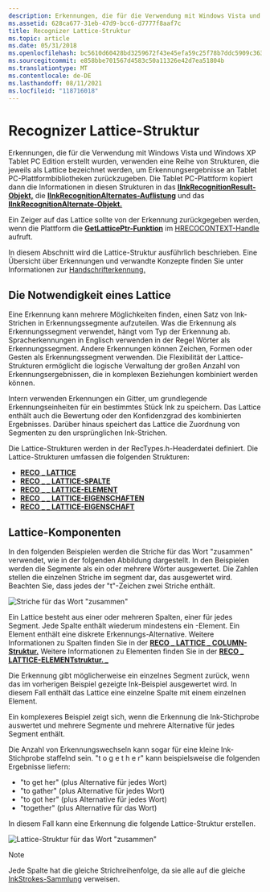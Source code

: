 ```yaml
---
description: Erkennungen, die für die Verwendung mit Windows Vista und Windows XP Tablet PC Edition erstellt wurden, verwenden eine Reihe von Strukturen, die jeweils als Lattice bezeichnet werden, um Erkennungsergebnisse an Tablet PC-Plattformbibliotheken zurückzugeben.
ms.assetid: 628ca677-31eb-47d9-bcc6-d7777f8aaf7c
title: Recognizer Lattice-Struktur
ms.topic: article
ms.date: 05/31/2018
ms.openlocfilehash: bc5610d60428bd3259672f43e45efa59c25f78b7ddc5909c363610eaf08520e1
ms.sourcegitcommit: e858bbe701567d4583c50a11326e42d7ea51804b
ms.translationtype: MT
ms.contentlocale: de-DE
ms.lasthandoff: 08/11/2021
ms.locfileid: "118716018"
---
```

# <a name="recognizer-lattice-structure"></a>Recognizer Lattice-Struktur

Erkennungen, die für die Verwendung mit Windows Vista und Windows XP Tablet PC Edition erstellt wurden, verwenden eine Reihe von Strukturen, die jeweils als Lattice bezeichnet werden, um Erkennungsergebnisse an Tablet PC-Plattformbibliotheken zurückzugeben. Die Tablet PC-Plattform kopiert dann die Informationen in diesen Strukturen in das [**IInkRecognitionResult-Objekt,**](/windows/desktop/api/msinkaut/nn-msinkaut-iinkrecognitionresult) die [**IInkRecognitionAlternates-Auflistung**](/windows/desktop/api/msinkaut/nn-msinkaut-iinkrecognitionalternates) und das [**IInkRecognitionAlternate-Objekt.**](/windows/desktop/api/msinkaut/nn-msinkaut-iinkrecognitionalternate)

Ein Zeiger auf das Lattice sollte von der Erkennung zurückgegeben werden, wenn die Plattform die [**GetLatticePtr-Funktion**](/windows/desktop/api/recapis/nf-recapis-getlatticeptr) im [HRECOCONTEXT-Handle](hrecocontext-handle.md) aufruft.

In diesem Abschnitt wird die Lattice-Struktur ausführlich beschrieben. Eine Übersicht über Erkennungen und verwandte Konzepte finden Sie unter Informationen zur [Handschrifterkennung.](about-handwriting-recognition.md)

## <a name="the-need-for-a-lattice"></a>Die Notwendigkeit eines Lattice

Eine Erkennung kann mehrere Möglichkeiten finden, einen Satz von Ink-Strichen in Erkennungssegmente aufzuteilen. Was die Erkennung als Erkennungssegment verwendet, hängt vom Typ der Erkennung ab. Spracherkennungen in Englisch verwenden in der Regel Wörter als Erkennungssegment. Andere Erkennungen können Zeichen, Formen oder Gesten als Erkennungssegment verwenden. Die Flexibilität der Lattice-Strukturen ermöglicht die logische Verwaltung der großen Anzahl von Erkennungsergebnissen, die in komplexen Beziehungen kombiniert werden können.

Intern verwenden Erkennungen ein Gitter, um grundlegende Erkennungseinheiten für ein bestimmtes Stück Ink zu speichern. Das Lattice enthält auch die Bewertung oder den Konfidenzgrad des kombinierten Ergebnisses. Darüber hinaus speichert das Lattice die Zuordnung von Segmenten zu den ursprünglichen Ink-Strichen.

Die Lattice-Strukturen werden in der RecTypes.h-Headerdatei definiert. Die Lattice-Strukturen umfassen die folgenden Strukturen:

-   [**RECO \_ LATTICE**](/windows/win32/api/rectypes/ns-rectypes-reco_lattice)
-   [**RECO \_ \_ LATTICE-SPALTE**](/windows/win32/api/rectypes/ns-rectypes-reco_lattice_column)
-   [**RECO \_ \_ LATTICE-ELEMENT**](/windows/win32/api/rectypes/ns-rectypes-reco_lattice_element)
-   [**RECO \_ \_ LATTICE-EIGENSCHAFTEN**](/windows/win32/api/rectypes/ns-rectypes-reco_lattice_properties)
-   [**RECO \_ \_ LATTICE-EIGENSCHAFT**](/windows/win32/api/rectypes/ns-rectypes-reco_lattice_property)

## <a name="lattice-components"></a>Lattice-Komponenten

In den folgenden Beispielen werden die Striche für das Wort "zusammen" verwendet, wie in der folgenden Abbildung dargestellt. In den Beispielen werden die Segmente als ein oder mehrere Wörter ausgewertet. Die Zahlen stellen die einzelnen Striche im segment dar, das ausgewertet wird. Beachten Sie, dass jedes der "t"-Zeichen zwei Striche enthält.

![Striche für das Wort "zusammen"](images/1d5fa9fb-6c38-49b8-8caa-2b6dcc1d5dec.gif)

Ein Lattice besteht aus einer oder mehreren Spalten, einer für jedes Segment. Jede Spalte enthält wiederum mindestens ein -Element. Ein Element enthält eine diskrete Erkennungs-Alternative. Weitere Informationen zu Spalten finden Sie in der [**RECO \_ LATTICE \_ COLUMN-Struktur.**](/windows/win32/api/rectypes/ns-rectypes-reco_lattice_column) Weitere Informationen zu Elementen finden Sie in der [**RECO \_ LATTICE-ELEMENTstruktur. \_**](/windows/win32/api/rectypes/ns-rectypes-reco_lattice_element)

Die Erkennung gibt möglicherweise ein einzelnes Segment zurück, wenn das im vorherigen Beispiel gezeigte Ink-Beispiel ausgewertet wird. In diesem Fall enthält das Lattice eine einzelne Spalte mit einem einzelnen Element.

Ein komplexeres Beispiel zeigt sich, wenn die Erkennung die Ink-Stichprobe auswertet und mehrere Segmente und mehrere Alternative für jedes Segment enthält.

Die Anzahl von Erkennungswechseln kann sogar für eine kleine Ink-Stichprobe staffelnd sein. "t o g e t h e r" kann beispielsweise die folgenden Ergebnisse liefern:

-   "to get her" (plus Alternative für jedes Wort)
-   "to gather" (plus Alternative für jedes Wort)
-   "to got her" (plus Alternative für jedes Wort)
-   "together" (plus Alternative für das Wort)

In diesem Fall kann eine Erkennung die folgende Lattice-Struktur erstellen.

![Lattice-Struktur für das Wort "zusammen"](images/2496c3dd-8b08-4f86-9fe3-f118be49a8c8.gif)

> [!Note]  
> Jede Spalte hat die gleiche Strichreihenfolge, da sie alle auf die gleiche [InkStrokes-Sammlung](/previous-versions/windows/desktop/legacy/ms703293(v=vs.85)) verweisen.

 

 

 

